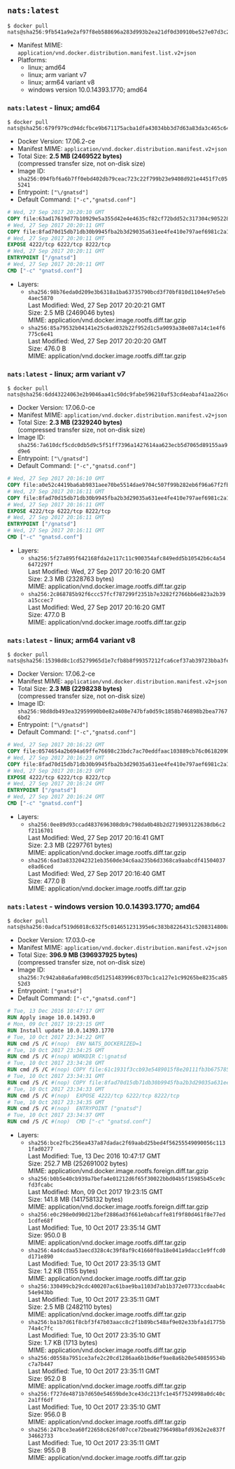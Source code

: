 ## `nats:latest`

```console
$ docker pull nats@sha256:9fb541a9e2af97f8eb588696a283d993b2ea21df0d30910be527e07d3c2af72e
```

-	Manifest MIME: `application/vnd.docker.distribution.manifest.list.v2+json`
-	Platforms:
	-	linux; amd64
	-	linux; arm variant v7
	-	linux; arm64 variant v8
	-	windows version 10.0.14393.1770; amd64

### `nats:latest` - linux; amd64

```console
$ docker pull nats@sha256:679f979cd94dcfbce9b671175acba1dfa43034bb3d7d63a83da3c465c64b2e5a
```

-	Docker Version: 17.06.2-ce
-	Manifest MIME: `application/vnd.docker.distribution.manifest.v2+json`
-	Total Size: **2.5 MB (2469522 bytes)**  
	(compressed transfer size, not on-disk size)
-	Image ID: `sha256:094fbf6a6b7ff0ebd402db79ceac723c22f799b23e9408d921e4451f7c055241`
-	Entrypoint: `["\/gnatsd"]`
-	Default Command: `["-c","gnatsd.conf"]`

```dockerfile
# Wed, 27 Sep 2017 20:20:10 GMT
COPY file:63ad17619d77b10929e5a355d42e4e4635cf82cf72bdd52c317304c905228e98 in /gnatsd 
# Wed, 27 Sep 2017 20:20:11 GMT
COPY file:8fad70d15db71db30b9945fba2b3d29035a631ee4fe410e797aef6981c2a1879 in gnatsd.conf 
# Wed, 27 Sep 2017 20:20:11 GMT
EXPOSE 4222/tcp 6222/tcp 8222/tcp
# Wed, 27 Sep 2017 20:20:11 GMT
ENTRYPOINT ["/gnatsd"]
# Wed, 27 Sep 2017 20:20:11 GMT
CMD ["-c" "gnatsd.conf"]
```

-	Layers:
	-	`sha256:98b76eda0d209e3b6318a1ba63735790bcd3f70bf810d1104e97e5eb4aec5870`  
		Last Modified: Wed, 27 Sep 2017 20:20:21 GMT  
		Size: 2.5 MB (2469046 bytes)  
		MIME: application/vnd.docker.image.rootfs.diff.tar.gzip
	-	`sha256:85a79532b04141e25c6ad032b22f952d1c5a9093a38e087a14c1e4f6775c6e41`  
		Last Modified: Wed, 27 Sep 2017 20:20:20 GMT  
		Size: 476.0 B  
		MIME: application/vnd.docker.image.rootfs.diff.tar.gzip

### `nats:latest` - linux; arm variant v7

```console
$ docker pull nats@sha256:6dd43224063e2b9046aa41c50dc9fabe596210af53cd4eabaf41aa226ce9fd11
```

-	Docker Version: 17.06.0-ce
-	Manifest MIME: `application/vnd.docker.distribution.manifest.v2+json`
-	Total Size: **2.3 MB (2329240 bytes)**  
	(compressed transfer size, not on-disk size)
-	Image ID: `sha256:7a610dcf5cdc0db5d9c5f51ff7396a1427614aa623ecb5d7065d89155aa9d9e6`
-	Entrypoint: `["\/gnatsd"]`
-	Default Command: `["-c","gnatsd.conf"]`

```dockerfile
# Wed, 27 Sep 2017 20:16:10 GMT
COPY file:a0e52c4419ba6ab9831aee70be5514dae9704c507f99b282eb6f96a67f2fb0c9 in /gnatsd 
# Wed, 27 Sep 2017 20:16:11 GMT
COPY file:8fad70d15db71db30b9945fba2b3d29035a631ee4fe410e797aef6981c2a1879 in gnatsd.conf 
# Wed, 27 Sep 2017 20:16:11 GMT
EXPOSE 4222/tcp 6222/tcp 8222/tcp
# Wed, 27 Sep 2017 20:16:11 GMT
ENTRYPOINT ["/gnatsd"]
# Wed, 27 Sep 2017 20:16:11 GMT
CMD ["-c" "gnatsd.conf"]
```

-	Layers:
	-	`sha256:5f27a895f642168fda2e117c11c900354afc849edd5b10542b6c4a546472297f`  
		Last Modified: Wed, 27 Sep 2017 20:16:20 GMT  
		Size: 2.3 MB (2328763 bytes)  
		MIME: application/vnd.docker.image.rootfs.diff.tar.gzip
	-	`sha256:2c868785b92f6ccc57fcf787299f2351b7e3282f2766bb6e823a2b39a15ccec7`  
		Last Modified: Wed, 27 Sep 2017 20:16:20 GMT  
		Size: 477.0 B  
		MIME: application/vnd.docker.image.rootfs.diff.tar.gzip

### `nats:latest` - linux; arm64 variant v8

```console
$ docker pull nats@sha256:15398d8c1cd5279965d1e7cfb8b8f99357212fca6cef37ab39723bba3fefe8b8
```

-	Docker Version: 17.06.2-ce
-	Manifest MIME: `application/vnd.docker.distribution.manifest.v2+json`
-	Total Size: **2.3 MB (2298238 bytes)**  
	(compressed transfer size, not on-disk size)
-	Image ID: `sha256:98d8db493ea32959990b0e82a408e747bfa0d59c1858b746898b2bea77676bd2`
-	Entrypoint: `["\/gnatsd"]`
-	Default Command: `["-c","gnatsd.conf"]`

```dockerfile
# Wed, 27 Sep 2017 20:16:22 GMT
COPY file:0574654a2b694a69ffe76698c23bdc7ac70eddfaac103889cb76c06182090230 in /gnatsd 
# Wed, 27 Sep 2017 20:16:23 GMT
COPY file:8fad70d15db71db30b9945fba2b3d29035a631ee4fe410e797aef6981c2a1879 in gnatsd.conf 
# Wed, 27 Sep 2017 20:16:23 GMT
EXPOSE 4222/tcp 6222/tcp 8222/tcp
# Wed, 27 Sep 2017 20:16:24 GMT
ENTRYPOINT ["/gnatsd"]
# Wed, 27 Sep 2017 20:16:24 GMT
CMD ["-c" "gnatsd.conf"]
```

-	Layers:
	-	`sha256:0ee89d93ccad4837696308db9c798da0b48b2d2719093122638db6c2f2116701`  
		Last Modified: Wed, 27 Sep 2017 20:16:41 GMT  
		Size: 2.3 MB (2297761 bytes)  
		MIME: application/vnd.docker.image.rootfs.diff.tar.gzip
	-	`sha256:6ad3a8332042321eb3560de34c6aa235b6d3368ca9aabcdf41504037e8ad6ced`  
		Last Modified: Wed, 27 Sep 2017 20:16:40 GMT  
		Size: 477.0 B  
		MIME: application/vnd.docker.image.rootfs.diff.tar.gzip

### `nats:latest` - windows version 10.0.14393.1770; amd64

```console
$ docker pull nats@sha256:0adcaf519d6018c632f5c014651231395e6c383b8226431c5208314800abd8a5
```

-	Docker Version: 17.03.0-ce
-	Manifest MIME: `application/vnd.docker.distribution.manifest.v2+json`
-	Total Size: **396.9 MB (396937925 bytes)**  
	(compressed transfer size, not on-disk size)
-	Image ID: `sha256:7c942ab8a6afa908cd5d1251483996c037bc1ca127e1c99265be8235ca8552d3`
-	Entrypoint: `["gnatsd"]`
-	Default Command: `["-c","gnatsd.conf"]`

```dockerfile
# Tue, 13 Dec 2016 10:47:17 GMT
RUN Apply image 10.0.14393.0
# Mon, 09 Oct 2017 19:23:15 GMT
RUN Install update 10.0.14393.1770
# Tue, 10 Oct 2017 23:34:22 GMT
RUN cmd /S /C #(nop)  ENV NATS_DOCKERIZED=1
# Tue, 10 Oct 2017 23:34:25 GMT
RUN cmd /S /C #(nop) WORKDIR C:\gnatsd
# Tue, 10 Oct 2017 23:34:28 GMT
RUN cmd /S /C #(nop) COPY file:61c1931f3ccb93e5489015f8e20111fb3b675785d0003458700c148a3daff2df in gnatsd.exe 
# Tue, 10 Oct 2017 23:34:31 GMT
RUN cmd /S /C #(nop) COPY file:8fad70d15db71db30b9945fba2b3d29035a631ee4fe410e797aef6981c2a1879 in gnatsd.conf 
# Tue, 10 Oct 2017 23:34:33 GMT
RUN cmd /S /C #(nop)  EXPOSE 4222/tcp 6222/tcp 8222/tcp
# Tue, 10 Oct 2017 23:34:35 GMT
RUN cmd /S /C #(nop)  ENTRYPOINT ["gnatsd"]
# Tue, 10 Oct 2017 23:34:37 GMT
RUN cmd /S /C #(nop)  CMD ["-c" "gnatsd.conf"]
```

-	Layers:
	-	`sha256:bce2fbc256ea437a87dadac2f69aabd25bed4f56255549090056c1131fad0277`  
		Last Modified: Tue, 13 Dec 2016 10:47:17 GMT  
		Size: 252.7 MB (252691002 bytes)  
		MIME: application/vnd.docker.image.rootfs.foreign.diff.tar.gzip
	-	`sha256:b0b5e40cb939a7befa4e01212d6f65f30022bbd04b5f15985b45ce9cfd3fcabc`  
		Last Modified: Mon, 09 Oct 2017 19:23:15 GMT  
		Size: 141.8 MB (141758132 bytes)  
		MIME: application/vnd.docker.image.rootfs.foreign.diff.tar.gzip
	-	`sha256:e0c298e0d90d212bef2886ad3f661e0abcaffe81f9f80d461f8e77ed1cdfe68f`  
		Last Modified: Tue, 10 Oct 2017 23:35:14 GMT  
		Size: 950.0 B  
		MIME: application/vnd.docker.image.rootfs.diff.tar.gzip
	-	`sha256:4ad4cdaa53aecd328c4c39f8af9c41660f0a18e041a9dacc1e9ffcd0d171e890`  
		Last Modified: Tue, 10 Oct 2017 23:35:13 GMT  
		Size: 1.2 KB (1155 bytes)  
		MIME: application/vnd.docker.image.rootfs.diff.tar.gzip
	-	`sha256:330499cb29cdc400207ac61bae9ba1103d7ab1b372e07733ccdaab4c54e943bb`  
		Last Modified: Tue, 10 Oct 2017 23:35:11 GMT  
		Size: 2.5 MB (2482110 bytes)  
		MIME: application/vnd.docker.image.rootfs.diff.tar.gzip
	-	`sha256:ba1b7d61f8cbf3f47b03aacc8c2f1b89bc548af9e02e33bfa1d1775b74a4c7fc`  
		Last Modified: Tue, 10 Oct 2017 23:35:10 GMT  
		Size: 1.7 KB (1713 bytes)  
		MIME: application/vnd.docker.image.rootfs.diff.tar.gzip
	-	`sha256:d0558a7951ce3afe2c20cd1286aa6b1bd6ef9ae8a6b20e540859534bc7a7b447`  
		Last Modified: Tue, 10 Oct 2017 23:35:11 GMT  
		Size: 952.0 B  
		MIME: application/vnd.docker.image.rootfs.diff.tar.gzip
	-	`sha256:f727de4871b7d650e54659bde3ce43dc213fc1e45f7524998a0dc40c2a1ff6df`  
		Last Modified: Tue, 10 Oct 2017 23:35:10 GMT  
		Size: 956.0 B  
		MIME: application/vnd.docker.image.rootfs.diff.tar.gzip
	-	`sha256:247bce3ea60f22658c626fd07cce72bea02796498bafd9362e2e837f34662733`  
		Last Modified: Tue, 10 Oct 2017 23:35:11 GMT  
		Size: 955.0 B  
		MIME: application/vnd.docker.image.rootfs.diff.tar.gzip
